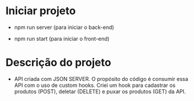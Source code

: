 # Iniciar projeto

* npm run server (para iniciar o back-end)

* npm run start (para iniciar o front-end)

# Descrição do projeto

* API criada com JSON SERVER. O propósito do código é consumir essa API com o uso de custom hooks. Criei um hook para cadastrar os produtos (POST), deletar (DELETE) e puxar os produtos (GET) da API.